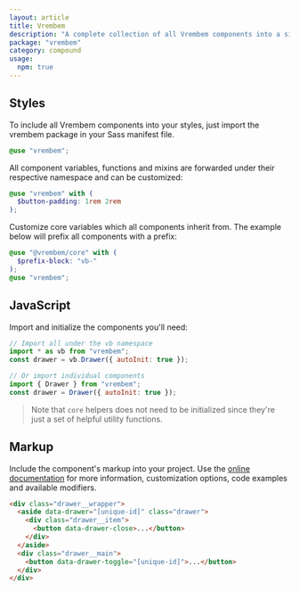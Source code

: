 ```yaml
---
layout: article
title: Vrembem
description: "A complete collection of all Vrembem components into a single comprehensive package for convenience."
package: "vrembem"
category: compound
usage:
  npm: true
---
```


## Styles

To include all Vrembem components into your styles, just import the vrembem package in your Sass manifest file.

```scss
@use "vrembem";
```

All component variables, functions and mixins are forwarded under their respective namespace and can be customized:

```scss
@use "vrembem" with (
  $button-padding: 1rem 2rem
);
```

Customize core variables which all components inherit from. The example below will prefix all components with a prefix:

```scss
@use "@vrembem/core" with (
  $prefix-block: "vb-"
);
@use "vrembem";
```

## JavaScript

Import and initialize the components you'll need:

```js
// Import all under the vb namespace
import * as vb from "vrembem";
const drawer = vb.Drawer({ autoInit: true });

// Or import individual components
import { Drawer } from "vrembem";
const drawer = Drawer({ autoInit: true });
```

> Note that `core` helpers does not need to be initialized since they're just a set of helpful utility functions.

## Markup

Include the component's markup into your project. Use the [online documentation](https://vrembem.com) for more information, customization options, code examples and available modifiers.

```html
<div class="drawer__wrapper">
  <aside data-drawer="[unique-id]" class="drawer">
    <div class="drawer__item">
      <button data-drawer-close>...</button>
    </div>
  </aside>
  <div class="drawer__main">
    <button data-drawer-toggle="[unique-id]">...</button>
  </div>
</div>
```
